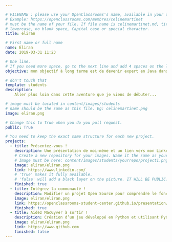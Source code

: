 ```yaml
---

# FILENAME : please use your OpenClassrooms's name, available in your url.
# Example: https://openclassrooms.com/membres/celinemartinet
# must be the name of your file. If file name is celinemartinet.md, title is celinemartinet.
# lowercase, no blank space, Capital case or special character.
title: eliran

# First name or full name
name: Eliran
date: 2019-03-31 11:23

# One line.
# If you need more space, go to the next line and add 4 spaces on the left, as in 'description'.
objective: mon objectif à long terme est de devenir expert en Java dans la création d’application mobiles.

# don't touch that
template: students
description:
    Aller plus loin dans cette aventure que je viens de débuter...

# image must be located in content/images/students
# name should be the same as this file. Eg: celinemartinet.png
image: eliran.png

# Change this to True when you do you pull request.
public: True

# You need to keep the exact same structure for each new project.
projects:
  - title: Présentez-vous !
    description: Une présentation de moi-même et un lien vers mon LinkedIn.
    # Create a new repository for your images. Name it the same as your nickname and profile picture.
    # Image must be here: content/images/students/yourrepo/project1.png
    image: eliran/eliran.png
    link: https://www.linkedin.com/
    # 'true' makes it fully available.
    # 'false' will add a black layer on the picture. IT WILL BE PUBLIC!
    finished: true
  - title: Intégrez la communauté !
    description: Modifier un projet Open Source pour comprendre le fonctionnement de Git, de Github et des pull requests. 
    image: eliran/eliran.png
    link: https://openclassrooms-student-center.github.io/presentation/students/ratus.html
    finished: true
  - title: Aidez MacGyver à sortir !
    description: Création d’un jeu développé en Python et utilisant PyGame.
    image: eliran/eliran.png
    link: https://www.github.com
    finished: false
---
```

